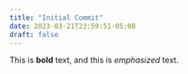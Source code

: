 ```yaml
---
title: "Initial Commit"
date: 2023-03-21T23:59:51-05:00
draft: false
---
```


This is **bold** text, and this is *emphasized* text.